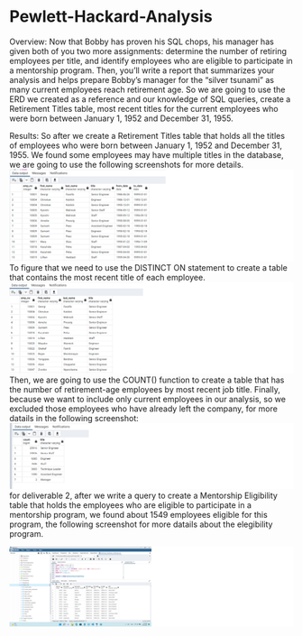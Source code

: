 # Pewlett-Hackard-Analysis

Overview:
    Now that Bobby has proven his SQL chops, his manager has given both of you two more assignments: determine the number of retiring employees per title, and identify       employees who are eligible to participate in a mentorship program. Then, you’ll write a report that summarizes your analysis and helps prepare Bobby’s manager for       the “silver tsunami” as many current employees reach retirement age.
    So we are going to use the ERD we created as a reference and our knowledge of SQL queries, create a Retirement Titles table, most recent titles for the current           employees who were born between January 1, 1952 and December 31, 1955. 
 
Results:
    So after we create a Retirement Titles table that holds all the titles of employees who were born between January 1, 1952 and December 31, 1955. We found some           employees may have multiple titles in the database, we are going to use the following screenshots for more details.  
    ![](https://github.com/sedigh-etoumi/Pewlett-Hackard-Analysis/blob/main/Data/retirement_titles.png)
    To figure that we need to use the DISTINCT ON statement to create a table that contains the most recent title of each employee.  
    ![](https://github.com/sedigh-etoumi/Pewlett-Hackard-Analysis/blob/main/Data/unique_titles.png)
    Then, we are going to use the COUNT() function to create a table that has the number of retirement-age employees by most recent job title. Finally, because we want       to include only current employees in our analysis, so we excluded those employees who have already left the company, for more datails in the following screenshot:
    ![](https://github.com/sedigh-etoumi/Pewlett-Hackard-Analysis/blob/main/Data/retiring_titles.png)
        for deliverable 2, after we write a query to create a Mentorship Eligibility table that holds the employees who are eligible to participate in a mentorship program,     we found about 1549 employees eligible for this program, the following screenshot for more datails about the elegibility program.
   
   ![](https://github.com/sedigh-etoumi/Pewlett-Hackard-Analysis/blob/main/Data/mentorship_eligibilty.png)
    
